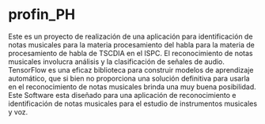 # profin_PH
Este es un proyecto de realización de una aplicación para identificación de notas musicales para la materia procesamiento del habla para la materia de procesamiento de habla de TSCDIA en el ISPC.
El reconocimiento de notas musicales involucra análisis y la clasificación de señales de audio. TensorFlow es una eficaz biblioteca para construir modelos de aprendizaje automático, que si bien no proporciona una solución definitiva para usarla en el reconocimiento de notas musicales brinda una muy buena posibilidad. Este Software esta diseñado para una aplicación de reconocimiento e identificación de notas musicales para el estudio de instrumentos musicales y voz.

